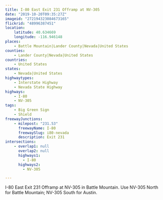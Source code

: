 ```yaml
---
title: I-80 East Exit 231 Offramp at NV-305
date: "2019-10-20T09:35:27Z"
imageid: "272194323084673165"
flickrid: "48996387451"
location:
    latitude: 40.634669
    longitude: -116.946148
places:
    - Battle Mountain|Lander County|Nevada|United States
counties:
    - Lander County|Nevada|United States
countries:
    - United States
states:
    - Nevada|United States
highwaytypes:
    - Interstate Highway
    - Nevada State Highway
highways:
    - I-80
    - NV-305
tags:
    - Big Green Sign
    - Shield
freewayJunctions:
    - milepost: "231.53"
      freewayName: I-80
      freewaySlug: i80-nevada
      description: Exit 231
intersections:
    - overlap1: null
      overlap2: null
      highways1:
        - I-80
      highways2:
        - NV-305

---
```

I-80 East Exit 231 Offramp at NV-305 in Battle Mountain.  Use NV-305 North for Battle Mountain; NV-305 South for Austin.